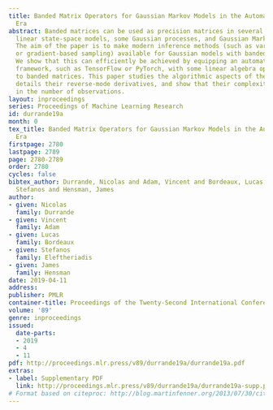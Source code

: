 ```yaml
---
title: Banded Matrix Operators for Gaussian Markov Models in the Automatic Differentiation
  Era
abstract: Banded matrices can be used as precision matrices in several models including
  linear state-space models, some Gaussian processes, and Gaussian Markov random fields.
  The aim of the paper is to make modern inference methods (such as variational inference
  or gradient-based sampling) available for Gaussian models with banded precision.
  We show that this can efficiently be achieved by equipping an automatic differentiation
  framework, such as TensorFlow or PyTorch, with some linear algebra operators dedicated
  to banded matrices. This paper studies the algorithmic aspects of the required operators,
  details their reverse-mode derivatives, and show that their complexity is linear
  in the number of observations.
layout: inproceedings
series: Proceedings of Machine Learning Research
id: durrande19a
month: 0
tex_title: Banded Matrix Operators for Gaussian Markov Models in the Automatic Differentiation
  Era
firstpage: 2780
lastpage: 2789
page: 2780-2789
order: 2780
cycles: false
bibtex_author: Durrande, Nicolas and Adam, Vincent and Bordeaux, Lucas and Eleftheriadis,
  Stefanos and Hensman, James
author:
- given: Nicolas
  family: Durrande
- given: Vincent
  family: Adam
- given: Lucas
  family: Bordeaux
- given: Stefanos
  family: Eleftheriadis
- given: James
  family: Hensman
date: 2019-04-11
address: 
publisher: PMLR
container-title: Proceedings of the Twenty-Second International Conference on Artificial Intelligence and Statistics
volume: '89'
genre: inproceedings
issued:
  date-parts:
  - 2019
  - 4
  - 11
pdf: http://proceedings.mlr.press/v89/durrande19a/durrande19a.pdf
extras:
- label: Supplementary PDF
  link: http://proceedings.mlr.press/v89/durrande19a/durrande19a-supp.pdf
# Format based on citeproc: http://blog.martinfenner.org/2013/07/30/citeproc-yaml-for-bibliographies/
---
```

